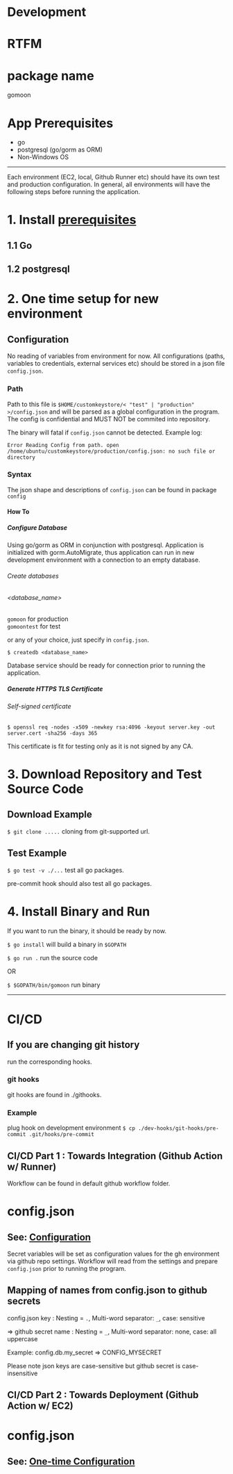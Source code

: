 # Development

# RTFM

# package name

gomoon

# App Prerequisites

- go
- postgresql (go/gorm as ORM)
- Non-Windows OS

------------

Each environment (EC2, local, Github Runner etc) should have its own test and production configuration. In general, all environments will have the following steps before running the application.

# 1. Install [prerequisites](#app-prerequisites)


## 1.1 Go
## 1.2 postgresql


# 2. One time setup for new environment

## Configuration

No reading of variables from environment for now. All configurations (paths, variables to credentials, external services etc) should be stored in a json file `config.json`.

### Path

Path to this file is `$HOME/customkeystore/< "test" | "production" >/config.json` and will be parsed as a global configuration in the program. The config is confidential and MUST NOT be commited into repository.

The binary will fatal if `config.json` cannot be detected. Example log:

```Error Reading Config from path. open /home/ubuntu/customkeystore/production/config.json: no such file or directory```

### Syntax
The json shape and descriptions of `config.json` can be found in package `config`

#### How To

##### Configure Database

Using go/gorm as ORM in conjunction with postgresql. Application is initialized with gorm.AutoMigrate, thus application can run in new development environment with a connection to an empty database.

###### Create databases
###### <database_name>
`gomoon` for production \
`gomoontest` for test

or any of your choice, just specify in `config.json`.

`$ createdb <database_name>`


Database service should be ready for connection prior to running the application.

##### Generate HTTPS TLS Certificate

###### Self-signed certificate

`$ openssl req -nodes -x509 -newkey rsa:4096 -keyout server.key -out server.cert -sha256 -days 365`

This certificate is fit for testing only as it is not signed by any CA.

# 3. Download Repository and Test Source Code

## Download Example
`$ git clone .....` cloning from git-supported url.

## Test Example
`$ go test -v ./...` test all go packages.

pre-commit hook should also test all go packages.

# 4. Install Binary and Run

If you want to run the binary, it should be ready by now.

`$ go install` will build a binary in `$GOPATH`

`$ go run .` run the source code

OR

`$ $GOPATH/bin/gomoon` run binary

---------------------------

# CI/CD

## If you are changing git history

run the corresponding hooks.

### git hooks
git hooks are found in ./githooks.

### Example
plug hook on development environment
`$ cp ./dev-hooks/git-hooks/pre-commit .git/hooks/pre-commit`

## CI/CD Part 1 : Towards Integration (Github Action w/ Runner)

Workflow can be found in default github workflow folder.

# config.json

## See: [Configuration](#configuration)

Secret variables will be set as configuration values for the gh environment via github repo settings. Workflow will read from the settings and prepare `config.json` prior to running the program.

## Mapping of names from config.json to github secrets

config.json key : Nesting = `.`, Multi-word separator: `_`, case: sensitive

=> github secret name : Nesting = `_`, Multi-word separator: none, case: all uppercase

Example: config.db.my_secret => CONFIG_MYSECRET

Please note json keys are case-sensitive but github secret is case-insensitive

## CI/CD Part 2 : Towards Deployment (Github Action w/ EC2)

# config.json

## See: [One-time Configuration](#2-one-time-setup-for-new-environment)



